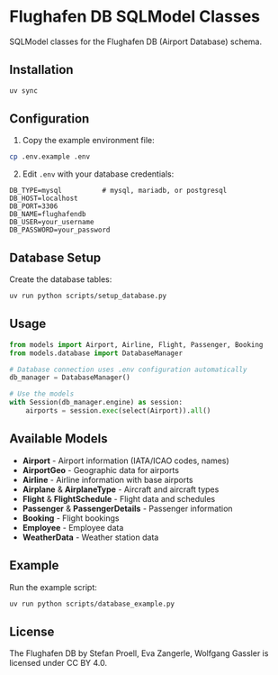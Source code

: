 # Flughafen DB SQLModel Classes

SQLModel classes for the Flughafen DB (Airport Database) schema.

## Installation

```bash
uv sync
```

## Configuration

1. Copy the example environment file:
```bash
cp .env.example .env
```

2. Edit `.env` with your database credentials:
```env
DB_TYPE=mysql          # mysql, mariadb, or postgresql
DB_HOST=localhost
DB_PORT=3306
DB_NAME=flughafendb
DB_USER=your_username
DB_PASSWORD=your_password
```

## Database Setup

Create the database tables:
```bash
uv run python scripts/setup_database.py
```

## Usage

```python
from models import Airport, Airline, Flight, Passenger, Booking
from models.database import DatabaseManager

# Database connection uses .env configuration automatically
db_manager = DatabaseManager()

# Use the models
with Session(db_manager.engine) as session:
    airports = session.exec(select(Airport)).all()
```

## Available Models

- **Airport** - Airport information (IATA/ICAO codes, names)
- **AirportGeo** - Geographic data for airports
- **Airline** - Airline information with base airports
- **Airplane** & **AirplaneType** - Aircraft and aircraft types
- **Flight** & **FlightSchedule** - Flight data and schedules
- **Passenger** & **PassengerDetails** - Passenger information
- **Booking** - Flight bookings
- **Employee** - Employee data
- **WeatherData** - Weather station data

## Example

Run the example script:

```bash
uv run python scripts/database_example.py
```

## License

The Flughafen DB by Stefan Proell, Eva Zangerle, Wolfgang Gassler is licensed under CC BY 4.0.